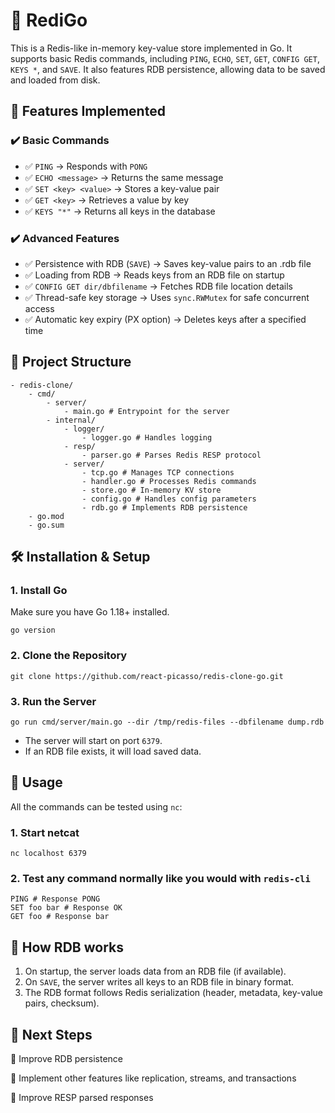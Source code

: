 # 📌 RediGo

This is a Redis-like in-memory key-value store implemented in Go. It supports basic Redis commands, including `PING`, `ECHO`, `SET`, `GET`, `CONFIG GET`, `KEYS *`, and `SAVE`. It also features RDB persistence, allowing data to be saved and loaded from disk.

## 🚀 Features Implemented

### ✔️ Basic Commands
* ✅ `PING` → Responds with `PONG`
* ✅ `ECHO <message>` → Returns the same message
* ✅ `SET <key> <value>` → Stores a key-value pair
* ✅ `GET <key>` → Retrieves a value by key
* ✅ `KEYS "*"` → Returns all keys in the database

### ✔️ Advanced Features
* ✅ Persistence with RDB (`SAVE`) → Saves key-value pairs to an .rdb file
* ✅ Loading from RDB → Reads keys from an RDB file on startup
* ✅ `CONFIG GET dir/dbfilename` → Fetches RDB file location details
* ✅ Thread-safe key storage → Uses `sync.RWMutex` for safe concurrent access
* ✅ Automatic key expiry (PX option) → Deletes keys after a specified time

## 📂 Project Structure

```
- redis-clone/
    - cmd/
        - server/
            - main.go # Entrypoint for the server
        - internal/
            - logger/
                - logger.go # Handles logging
            - resp/
                - parser.go # Parses Redis RESP protocol
            - server/
                - tcp.go # Manages TCP connections
                - handler.go # Processes Redis commands
                - store.go # In-memory KV store
                - config.go # Handles config parameters
                - rdb.go # Implements RDB persistence
    - go.mod
    - go.sum
```

## 🛠️ Installation & Setup

### 1. Install Go

Make sure you have Go 1.18+ installed.

```
go version
```

### 2. Clone the Repository

```
git clone https://github.com/react-picasso/redis-clone-go.git
```

### 3. Run the Server

```
go run cmd/server/main.go --dir /tmp/redis-files --dbfilename dump.rdb
```

* The server will start on port `6379`.
* If an RDB file exists, it will load saved data.

## 📌 Usage

All the commands can be tested using `nc`:

### 1. Start netcat

```
nc localhost 6379
```

### 2. Test any command normally like you would with `redis-cli`

```
PING # Response PONG
SET foo bar # Response OK
GET foo # Response bar
```

## 📂 How RDB works

1. On startup, the server loads data from an RDB file (if available).
2. On `SAVE`, the server writes all keys to an RDB file in binary format.
3. The RDB format follows Redis serialization (header, metadata, key-value pairs, checksum).

## 🚀 Next Steps

🔷 Improve RDB persistence

🔷 Implement other features like replication, streams, and transactions

🔷 Improve RESP parsed responses